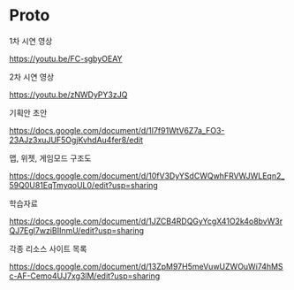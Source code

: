 # Proto

1차 시연 영상

https://youtu.be/FC-sgbyOEAY


2차 시연 영상

https://youtu.be/zNWDyPY3zJQ


기획안 초안

https://docs.google.com/document/d/1l7f91WtV6Z7a_FO3-23AJz3xuJUF5OgjKvhdAu4fer8/edit


맵, 위젯, 게임모드 구조도

https://docs.google.com/document/d/10fV3DyYSdCWQwhFRVWJWLEqn2_59Q0U81EqTmyqoUL0/edit?usp=sharing


학습자료

https://docs.google.com/document/d/1JZCB4RDQGyYcgX41O2k4o8bvW3rQJ7Egl7wziBIInmU/edit?usp=sharing



각종 리소스 사이트 목록

https://docs.google.com/document/d/13ZpM97H5meVuwUZWOuWi74hMSc-AF-Cemo4UJ7xg3lM/edit?usp=sharing
